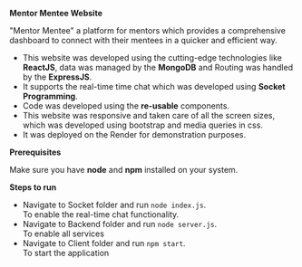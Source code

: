 <strong>Mentor Mentee Website</strong>

"Mentor Mentee" a platform for mentors which provides a comprehensive dashboard to connect with their mentees in a quicker and efficient way. 

<ul>
  <li>
    This website was developed using the cutting-edge technologies like <strong>ReactJS</strong>, data was managed by the <strong>MongoDB</strong> and Routing was handled by the <strong>ExpressJS</strong>. 
  </li>
  <li>
    It supports the real-time time chat which was developed using <strong>Socket Programming</strong>.
  </li>
  <li>
    Code was developed using the <strong>re-usable</strong> components.
  </li>
  <li>
    This website was responsive and taken care of all the screen sizes, which was developed using bootstrap and media queries in css.
  </li>
  <li>It was deployed on the Render for demonstration purposes.</li>
</ul>

<strong>Prerequisites</strong>
<p>Make sure you have <strong>node</strong> and <strong>npm</strong> installed on your system.</p>

<strong>Steps to run</strong>
 <ul>
   <li>
     Navigate to Socket folder and run <code>node index.js</code>. <br>
     To enable the real-time chat functionality.
   </li>
   <li>
     Navigate to Backend folder and run <code>node server.js</code>. <br>
     To enable all services
   </li>
   <li>
     Navigate to Client folder and run <code>npm start</code>. <br>
     To start the application
   </li>
 </ul>
